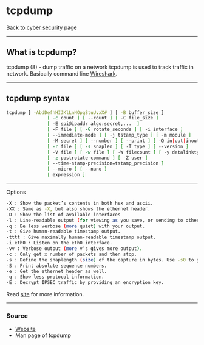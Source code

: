 # tcpdump
[Back to cyber security page](./index.md)

---

## What is tcpdump?
tcpdump (8)          - dump traffic on a network
tcpdump is used to track traffic in network.
Basically command line [Wireshark](Wireshark.md).

---

## tcpdump syntax
```bash
tcpdump [ -AbdDefhHIJKlLnNOpqStuUvxX# ] [ -B buffer_size ]
               [ -c count ] [ --count ] [ -C file_size ]
               [ -E spi@ipaddr algo:secret,...  ]
               [ -F file ] [ -G rotate_seconds ] [ -i interface ]
               [ --immediate-mode ] [ -j tstamp_type ] [ -m module ]
               [ -M secret ] [ --number ] [ --print ] [ -Q in|out|inout ]
               [ -r file ] [ -s snaplen ] [ -T type ] [ --version ]
               [ -V file ] [ -w file ] [ -W filecount ] [ -y datalinktype ]
               [ -z postrotate-command ] [ -Z user ]
               [ --time-stamp-precision=tstamp_precision ]
               [ --micro ] [ --nano ]
               [ expression ]
```

---

Options
```bash
-X : Show the packet’s contents in both hex and ascii.
-XX : Same as -X, but also shows the ethernet header.
-D : Show the list of available interfaces
-l : Line-readable output (for viewing as you save, or sending to other commands)
-q : Be less verbose (more quiet) with your output.
-t : Give human-readable timestamp output.
-tttt : Give maximally human-readable timestamp output.
-i eth0 : Listen on the eth0 interface.
-vv : Verbose output (more v’s gives more output).
-c : Only get x number of packets and then stop.
-s : Define the snaplength (size) of the capture in bytes. Use -s0 to get everything, unless you are intentionally capturing less.
-S : Print absolute sequence numbers.
-e : Get the ethernet header as well.
-q : Show less protocol information.
-E : Decrypt IPSEC traffic by providing an encryption key.
```
Read [site](https://danielmiessler.com/study/tcpdump/) for more information.

---

### Source 
- [Website](https://danielmiessler.com/study/tcpdump/)
- Man page of tcpdump